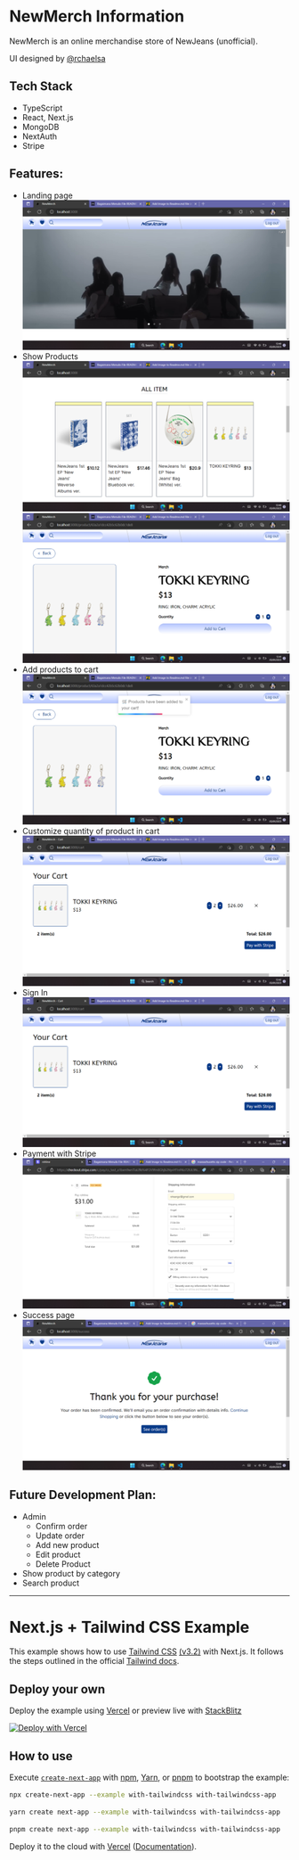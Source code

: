 # NewMerch Information 

NewMerch is an online merchandise store of NewJeans (unofficial).

UI designed by [@rchaelsa](https://www.instagram.com/rchaelsa/)

## Tech Stack  
* TypeScript
* React, Next.js
* MongoDB
* NextAuth
* Stripe

## Features:
- Landing page
![home](/images/home.png)
- Show Products
![products](/images/products.png)
![product](/images/product.png)
- Add products to cart
![toaster](/images/toaster.png)
- Customize quantity of product in cart
![cart](/images/cart.png)
- Sign In
![sign in](/images/cart.png)
- Payment with Stripe
![payment](/images/payment.png)
- Success page
![success](/images/success.png)

## Future Development Plan:

- Admin
    - Confirm order
    - Update order
    - Add new product
    - Edit product
    - Delete Product
- Show product by category
- Search product

---

# Next.js + Tailwind CSS Example

This example shows how to use [Tailwind CSS](https://tailwindcss.com/) [(v3.2)](https://tailwindcss.com/blog/tailwindcss-v3-2) with Next.js. It follows the steps outlined in the official [Tailwind docs](https://tailwindcss.com/docs/guides/nextjs).

## Deploy your own

Deploy the example using [Vercel](https://vercel.com?utm_source=github&utm_medium=readme&utm_campaign=next-example) or preview live with [StackBlitz](https://stackblitz.com/github/vercel/next.js/tree/canary/examples/with-tailwindcss)

[![Deploy with Vercel](https://vercel.com/button)](https://vercel.com/new/git/external?repository-url=https://github.com/vercel/next.js/tree/canary/examples/with-tailwindcss&project-name=with-tailwindcss&repository-name=with-tailwindcss)

## How to use

Execute [`create-next-app`](https://github.com/vercel/next.js/tree/canary/packages/create-next-app) with [npm](https://docs.npmjs.com/cli/init), [Yarn](https://yarnpkg.com/lang/en/docs/cli/create/), or [pnpm](https://pnpm.io) to bootstrap the example:

```bash
npx create-next-app --example with-tailwindcss with-tailwindcss-app
```

```bash
yarn create next-app --example with-tailwindcss with-tailwindcss-app
```

```bash
pnpm create next-app --example with-tailwindcss with-tailwindcss-app
```

Deploy it to the cloud with [Vercel](https://vercel.com/new?utm_source=github&utm_medium=readme&utm_campaign=next-example) ([Documentation](https://nextjs.org/docs/deployment)).
